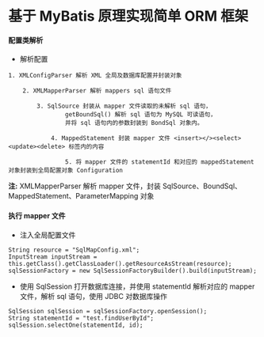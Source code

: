 # 基于 MyBatis 原理实现简单 ORM 框架

#### 配置类解析

- 解析配置

>  
    1. XMLConfigParser 解析 XML 全局及数据库配置并封装对象
    
        2. XMLMapperParser 解析 mappers sql 语句文件
        
            3. SqlSource 封装从 mapper 文件读取的未解析 sql 语句，
                    getBoundSql() 解析 sql 语句为 MySQL 可读语句，
                    并将 sql 语句内的参数封装到 BondSql 对象内。
                    
                4. MappedStatement 封装 mapper 文件 <insert></><select><update><delete> 标签内的内容
                    
                    5. 将 mapper 文件的 statementId 和对应的 mappedStatement 对象封装到全局配置对象 Configuration

    
   

**注:**  XMLMapperParser 解析 mapper 文件，封装 SqlSource、BoundSql、MappedStatement、ParameterMapping 对象


#### 执行 mapper 文件

- 注入全局配置文件

>
    String resource = "SqlMapConfig.xml";
    InputStream inputStream = this.getClass().getClassLoader().getResourceAsStream(resource);
    sqlSessionFactory = new SqlSessionFactoryBuilder().build(inputStream);


- 使用 SqlSession 打开数据库连接，并使用 statementId 解析对应的 mapper 文件，解析 sql 语句，使用 JDBC 对数据库操作

>
    SqlSession sqlSession = sqlSessionFactory.openSession();
    String statementId = "test.findUserById";
    sqlSession.selectOne(statementId, id);

